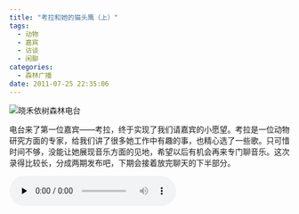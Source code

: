 ```yaml
---
title: "考拉和她的猫头鹰（上）"
tags:
  - 动物
  - 嘉宾
  - 访谈
  - 闲聊
categories:
  - 森林广播
date: 2011-07-25 22:35:06
---
```


![晓禾依树森林电台](../../../images/radiocover/radio_022.jpg) 

电台来了第一位嘉宾——考拉，终于实现了我们请嘉宾的小愿望。考拉是一位动物研究方面的专家，给我们讲了很多她工作中有趣的事，也精心选了一些歌。只可惜时间不够，没能让她展现音乐方面的见地，希望以后有机会再来专门聊音乐。这次录得比较长，分成两期发布吧，下期会接着放完聊天的下半部分。   

<audio id="audio" controls="" preload="none">
  <source id="mp3" src="http://www.coletree.com/radio/coletree_radio_022.mp3">
</audio>